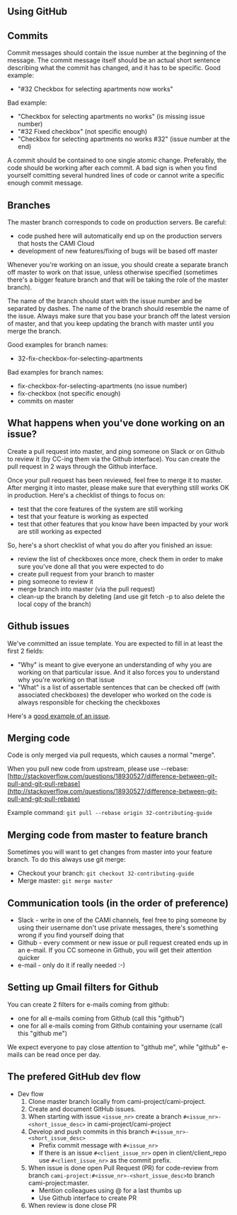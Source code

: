## Using GitHub

## Commits
Commit messages should contain the issue number at the beginning of the message. The commit message itself should be an actual short sentence describing what the commit has changed, and it has to be specific.
Good example:
  - "#32 Checkbox for selecting apartments now works"

Bad example:
  - "Checkbox for selecting apartments no works" (is missing issue number)
  - "#32 Fixed checkbox" (not specific enough)
  - "Checkbox for selecting apartments no works #32" (issue number at the end)

A commit should be contained to one single atomic change. Preferably, the code should be working after each commit. A bad sign is when you find yourself comitting several hundred lines of code or cannot write a specific enough commit message.

## Branches
The master branch corresponds to code on production servers. Be careful:
  - code pushed here will automatically end up on the production servers that hosts the CAMI Cloud
  - development of new features/fixing of bugs will be based off master

Whenever you're working on an issue, you should create a separate branch off master to work on that issue, unless otherwise specified (sometimes there's a bigger feature branch and that will be taking the role of the master branch).


The name of the branch should start with the issue number and be separated by dashes. The name of the branch should resemble the name of the issue. Always make sure that you base your branch off the latest version of master, and that you keep updating the branch with master until you merge the branch.


Good examples for branch names:
  - 32-fix-checkbox-for-selecting-apartments

Bad examples for branch names:
  - fix-checkbox-for-selecting-apartments (no issue number)
  - fix-checkbox (not specific enough)
  - commits on master

## What happens when you've done working on an issue?
Create a pull request into master, and ping someone on Slack or on Github to review it (by CC-ing them via the Github interface). You can create the pull request in 2 ways through the Github interface.


Once your pull request has been reviewed, feel free to merge it to master. After merging it into master, please make sure that everything still works OK in production. Here's a checklist of things to focus on:
  - test that the core features of the system are still working 
  - test that your feature is working as expected
  - test that other features that you know have been impacted by your work are still working as expected

So, here's a short checklist of what you do after you finished an issue:
  - review the list of checkboxes once more, check them in order to make sure you've done all that you were expected to do
  - create pull request from your branch to master
  - ping someone to review it
  - merge branch into master (via the pull request)
  - clean-up the branch by deleting (and use git fetch -p to also delete the local copy of the branch)

## Github issues
We've committed an issue template. You are expected to fill in at least the first 2 fields:
  - "Why" is meant to give everyone an understanding of why you are working on that particular issue. And it also forces you to understand why you're working on that issue
  - "What" is a list of assertable sentences that can be checked off (with associated checkboxes) the developer who worked on the code is always responsible for checking the checkboxes

Here's a [good example of an issue](https://github.com/cami-project/cami-project/issues/196).

## Merging code
Code is only merged via pull requests, which causes a normal "merge".

When you pull new code from upstream, please use --rebase: [http://stackoverflow.com/questions/18930527/difference-between-git-pull-and-git-pull-rebase](http://stackoverflow.com/questions/18930527/difference-between-git-pull-and-git-pull-rebase)


Example command:
`git pull --rebase origin 32-contributing-guide`

## Merging code from master to feature branch
Sometimes you will want to get changes from master into your feature branch. To do this always use git merge:
  - Checkout your branch: `git checkout 32-contributing-guide`
  - Merge master: `git merge master`


## Communication tools (in the order of preference)
  - Slack - write in one of the CAMI channels, feel free to ping someone by using their username don't use private messages, there's something wrong if you find yourself doing that
  - Github - every comment or new issue or pull request created ends up in an e-mail. If you CC someone in Github, you will get their attention quicker
  - e-mail - only do it if really needed :-)

## Setting up Gmail filters for Github
You can create 2 filters for e-mails coming from github:
  - one for all e-mails coming from Github (call this "github")
  - one for all e-mails coming from Github containing your username (call this "github me")

We expect everyone to pay close attention to "github me", while "github" e-mails can be read once per day.

## The prefered GitHub dev flow
  - Dev flow
    1. Clone master branch locally from cami-project/cami-project.
    2. Create and document GitHub issues.
    3. When starting with issue `<issue_nr>` create a branch `#<issue_nr>-<short_issue_desc>`  in cami-project/cami-project
    4. Develop and push commits in this branch `#<issue_nr>-<short_issue_desc>`
        * Prefix commit message with `#<issue_nr>`
        * If there is an issue `#<client_issue_nr>` open in client/client_repo use `#<client_issue_nr>` as the commit prefix.
    5. When issue is done open Pull Request (PR) for code-review from branch `cami-project:#<issue_nr>-<short_issue_desc>`to branch cami-project:master. 
        - Mention colleagues using @ for a last thumbs up
        - Use Github interface to create PR
    6. When review is done close PR
